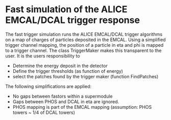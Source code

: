 # Fast simulation of the ALICE EMCAL/DCAL trigger response

The fast trigger simulation runs the ALICE EMCAL/DCAL trigger algorithms on a map of charges of particles deposited in the 
EMCAL. Using a simplified trigger channel mapping, the position of a particle in eta and phi is mapped to a trigger channel. 
The class TriggerMaker makes this transparent to the user. It is the users responsibility to 
- Determine the energy deposit in the detector
- Define the trigger thresholds (as function of energy)
- select the patches found by the trigger maker (function FindPatches)

The following simplifications are applied:
- No gaps between fastors within a supermodule
- Gaps between PHOS and DCAL in eta are ignored.
- PHOS mapping is part of the EMCAL mapping (assumption: PHOS towers ~ 1/4 of DCAL towers)
